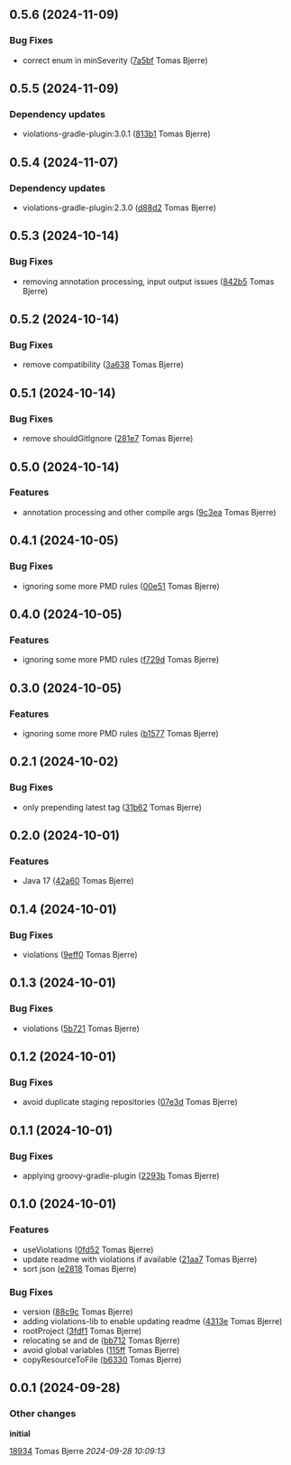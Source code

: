 ## 0.5.6 (2024-11-09)

### Bug Fixes

-  correct enum in minSeverity ([7a5bf](https://github.com/tomasbjerre/java-convention-gradle-plugin/commit/7a5bf2d5f3210df) Tomas Bjerre)  

## 0.5.5 (2024-11-09)

### Dependency updates

- violations-gradle-plugin:3.0.1 ([813b1](https://github.com/tomasbjerre/java-convention-gradle-plugin/commit/813b1b7f3cfcaa4) Tomas Bjerre)  
## 0.5.4 (2024-11-07)

### Dependency updates

- violations-gradle-plugin:2.3.0 ([d88d2](https://github.com/tomasbjerre/java-convention-gradle-plugin/commit/d88d244aac5c587) Tomas Bjerre)  
## 0.5.3 (2024-10-14)

### Bug Fixes

-  removing annotation processing, input output issues ([842b5](https://github.com/tomasbjerre/java-convention-gradle-plugin/commit/842b5788a83c03c) Tomas Bjerre)  

## 0.5.2 (2024-10-14)

### Bug Fixes

-  remove compatibility ([3a638](https://github.com/tomasbjerre/java-convention-gradle-plugin/commit/3a6382b7f732521) Tomas Bjerre)  

## 0.5.1 (2024-10-14)

### Bug Fixes

-  remove shouldGitIgnore ([281e7](https://github.com/tomasbjerre/java-convention-gradle-plugin/commit/281e7d26d46d1ce) Tomas Bjerre)  

## 0.5.0 (2024-10-14)

### Features

-  annotation processing and other compile args ([9c3ea](https://github.com/tomasbjerre/java-convention-gradle-plugin/commit/9c3ea0333c83d2b) Tomas Bjerre)  

## 0.4.1 (2024-10-05)

### Bug Fixes

-  ignoring some more PMD rules ([00e51](https://github.com/tomasbjerre/java-convention-gradle-plugin/commit/00e5125112e9ebc) Tomas Bjerre)  

## 0.4.0 (2024-10-05)

### Features

-  ignoring some more PMD rules ([f729d](https://github.com/tomasbjerre/java-convention-gradle-plugin/commit/f729d6ade4096aa) Tomas Bjerre)  

## 0.3.0 (2024-10-05)

### Features

-  ignoring some more PMD rules ([b1577](https://github.com/tomasbjerre/java-convention-gradle-plugin/commit/b15776ec8e8d690) Tomas Bjerre)  

## 0.2.1 (2024-10-02)

### Bug Fixes

-  only prepending latest tag ([31b62](https://github.com/tomasbjerre/java-convention-gradle-plugin/commit/31b62f00ed8f6ce) Tomas Bjerre)  



## 0.2.0 (2024-10-01)

### Features

-  Java 17 ([42a60](https://github.com/tomasbjerre/java-convention-gradle-plugin/commit/42a6015c175a4fd) Tomas Bjerre)  

## 0.1.4 (2024-10-01)

### Bug Fixes

-  violations ([9eff0](https://github.com/tomasbjerre/java-convention-gradle-plugin/commit/9eff02a55250541) Tomas Bjerre)  

## 0.1.3 (2024-10-01)

### Bug Fixes

-  violations ([5b721](https://github.com/tomasbjerre/java-convention-gradle-plugin/commit/5b7212b10a95677) Tomas Bjerre)  

## 0.1.2 (2024-10-01)

### Bug Fixes

-  avoid duplicate staging repositories ([07e3d](https://github.com/tomasbjerre/java-convention-gradle-plugin/commit/07e3dd729965def) Tomas Bjerre)  

## 0.1.1 (2024-10-01)

### Bug Fixes

-  applying groovy-gradle-plugin ([2293b](https://github.com/tomasbjerre/java-convention-gradle-plugin/commit/2293bbf2b03c326) Tomas Bjerre)  

## 0.1.0 (2024-10-01)

### Features

-  useViolations ([0fd52](https://github.com/tomasbjerre/java-convention-gradle-plugin/commit/0fd52c9c7004fc9) Tomas Bjerre)  
-  update readme with violations if available ([21aa7](https://github.com/tomasbjerre/java-convention-gradle-plugin/commit/21aa768b1390767) Tomas Bjerre)  
-  sort json ([e2818](https://github.com/tomasbjerre/java-convention-gradle-plugin/commit/e2818d60766a94b) Tomas Bjerre)  

### Bug Fixes

-  version ([88c9c](https://github.com/tomasbjerre/java-convention-gradle-plugin/commit/88c9c31f008d25d) Tomas Bjerre)  
-  adding violations-lib to enable updating readme ([4313e](https://github.com/tomasbjerre/java-convention-gradle-plugin/commit/4313e6eec5bee40) Tomas Bjerre)  
-  rootProject ([3fdf1](https://github.com/tomasbjerre/java-convention-gradle-plugin/commit/3fdf190f24b271c) Tomas Bjerre)  
-  relocating se and de ([bb712](https://github.com/tomasbjerre/java-convention-gradle-plugin/commit/bb712ee96dfa276) Tomas Bjerre)  
-  avoid global variables ([115ff](https://github.com/tomasbjerre/java-convention-gradle-plugin/commit/115ffa0b0f3fdaf) Tomas Bjerre)  
-  copyResourceToFile ([b6330](https://github.com/tomasbjerre/java-convention-gradle-plugin/commit/b633091d7bb9ed0) Tomas Bjerre)  

## 0.0.1 (2024-09-28)

### Other changes

**initial**


[18934](https://github.com/tomasbjerre/java-convention-gradle-plugin/commit/1893460e3931f36) Tomas Bjerre *2024-09-28 10:09:13*


